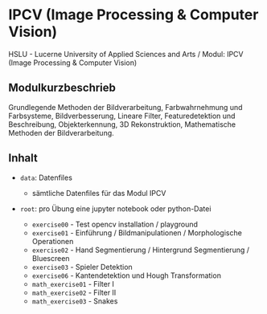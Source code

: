 # IPCV (Image Processing &amp; Computer Vision)
HSLU - Lucerne University of Applied Sciences and Arts / Modul: IPCV (Image Processing &amp; Computer Vision)

## Modulkurzbeschrieb
Grundlegende Methoden der Bildverarbeitung, Farbwahrnehmung und Farbsysteme, Bildverbesserung, Lineare Filter, Featuredetektion und Beschreibung, Objekterkennung, 3D Rekonstruktion, Mathematische Methoden der Bildverarbeitung.

## Inhalt
- `data`: Datenfiles
    - sämtliche Datenfiles für das Modul IPCV

- `root`: pro Übung eine jupyter notebook oder python-Datei
    - `exercise00` - Test opencv installation / playground 
    - `exercise01` - Einführung / Bildmanipulationen / Morphologische Operationen
    - `exercise02` - Hand Segmentierung / Hintergrund Segmentierung / Bluescreen
    - `exercise03` - Spieler Detektion
    - `exercise06` - Kantendetektion und Hough Transformation
    - `math_exercise01` - Filter I
    - `math_exercise02` - Filter II
    - `math_exercise03` - Snakes